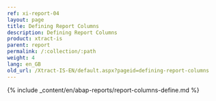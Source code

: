 ```yaml
---
ref: xi-report-04
layout: page
title: Defining Report Columns
description: Defining Report Columns
product: xtract-is
parent: report
permalink: /:collection/:path
weight: 4
lang: en_GB
old_url: /Xtract-IS-EN/default.aspx?pageid=defining-report-columns
---
```

{% include _content/en/abap-reports/report-columns-define.md %}
